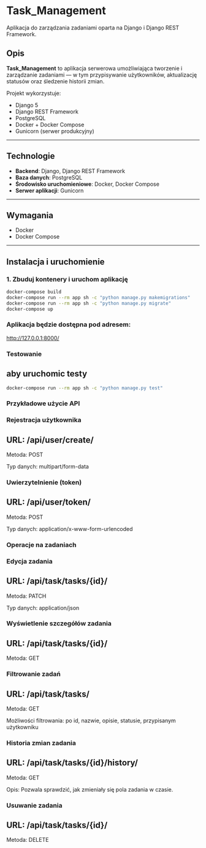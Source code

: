 # Task_Management

Aplikacja do zarządzania zadaniami oparta na Django i Django REST Framework.

## Opis

**Task_Management** to aplikacja serwerowa umożliwiająca tworzenie i zarządzanie zadaniami — w tym przypisywanie użytkowników, aktualizację statusów oraz śledzenie historii zmian.

Projekt wykorzystuje:

- Django 5
- Django REST Framework
- PostgreSQL
- Docker + Docker Compose
- Gunicorn (serwer produkcyjny)

---

## Technologie

- **Backend**: Django, Django REST Framework  
- **Baza danych**: PostgreSQL  
- **Środowisko uruchomieniowe**: Docker, Docker Compose  
- **Serwer aplikacji**: Gunicorn  

---

## Wymagania

- Docker
- Docker Compose

---

## Instalacja i uruchomienie

### 1. Zbuduj kontenery i uruchom aplikację

```bash
docker-compose build
docker-compose run --rm app sh -c "python manage.py makemigrations"
docker-compose run --rm app sh -c "python manage.py migrate"
docker-compose up
```

### Aplikacja będzie dostępna pod adresem:

http://127.0.0.1:8000/

### Testowanie
## aby uruchomic testy
```bash
docker-compose run --rm app sh -c "python manage.py test"
```


### Przykładowe użycie API

### Rejestracja użytkownika

## URL: /api/user/create/

Metoda: POST

Typ danych: multipart/form-data

### Uwierzytelnienie (token)

## URL: /api/user/token/

Metoda: POST

Typ danych: application/x-www-form-urlencoded

### Operacje na zadaniach

### Edycja zadania

## URL: /api/task/tasks/{id}/

Metoda: PATCH

Typ danych: application/json


### Wyświetlenie szczegółów zadania

## URL: /api/task/tasks/{id}/

Metoda: GET

### Filtrowanie zadań

## URL: /api/task/tasks/

Metoda: GET

Możliwości filtrowania: po id, nazwie, opisie, statusie, przypisanym użytkowniku

### Historia zmian zadania

## URL: /api/task/tasks/{id}/history/

Metoda: GET

Opis: Pozwala sprawdzić, jak zmieniały się pola zadania w czasie.

### Usuwanie zadania
## URL: /api/task/tasks/{id}/

Metoda: DELETE
